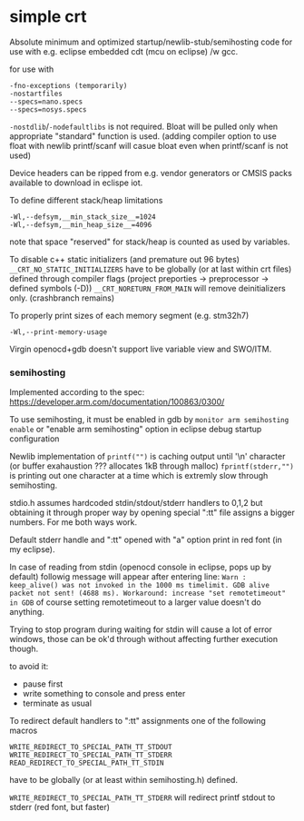 # simple crt
Absolute minimum and optimized startup/newlib-stub/semihosting code for use with e.g. eclipse embedded cdt (mcu on eclipse) /w gcc.

for use with 

```
-fno-exceptions (temporarily)
-nostartfiles
--specs=nano.specs
--specs=nosys.specs
```

`-nostdlib`/`-nodefaultlibs` is not required. Bloat will be pulled only when appropriate "standard" function is used. 
(adding compiler option to use float with newlib printf/scanf will casue bloat even when printf/scanf is not used)

Device headers can be ripped from e.g. vendor generators or CMSIS packs available to download in eclispe iot.

To define different stack/heap limitations
```
-Wl,--defsym,__min_stack_size__=1024
-Wl,--defsym,__min_heap_size__=4096
```
note that space "reserved" for stack/heap is counted as used by variables.

To disable c++ static initializers (and premature out 96 bytes)
`__CRT_NO_STATIC_INITIALIZERS` have to be globally (or at last within crt files) defined through
compiler flags (project preporties -> preprocessor -> defined symbols (-D))
`__CRT_NORETURN_FROM_MAIN` will remove deinitializers only. (crashbranch remains)

To properly print sizes of each memory segment (e.g. stm32h7)
```
-Wl,--print-memory-usage
```

Virgin openocd+gdb doesn't support live variable view and SWO/ITM.

### semihosting

Implemented according to the spec: https://developer.arm.com/documentation/100863/0300/

To use semihosting, it must be enabled in gdb by `monitor arm semihosting enable`
or "enable arm semihosting" option in eclipse debug startup configuration

Newlib implementation of `printf("")` is caching output until '\n' character (or buffer exahaustion ??? allocates 1kB through malloc)
`fprintf(stderr,"")` is printing out one character at a time which is extremly slow through semihosting.

stdio.h assumes hardcoded stdin/stdout/stderr handlers to 0,1,2 but obtaining it through proper way by 
opening special ":tt" file assigns a bigger numbers. For me both ways work.

Default stderr handle and ":tt" opened with "a" option print in red font (in my eclipse).

In case of reading from stdin (openocd console in eclipse, pops up by default) followig message will appear after entering line:
`Warn : keep_alive() was not invoked in the 1000 ms timelimit. GDB alive packet not sent! (4688 ms). Workaround: increase "set remotetimeout" in GDB`
of course setting remotetimeout to a larger value doesn't do anything.

Trying to stop program during waiting for stdin will cause a lot of error windows, those can be ok'd through without affecting further execution though.

to avoid it:
- pause first
- write something to console and press enter
- terminate as usual

To redirect default handlers to ":tt" assignments one of the following macros
```
WRITE_REDIRECT_TO_SPECIAL_PATH_TT_STDOUT
WRITE_REDIRECT_TO_SPECIAL_PATH_TT_STDERR
READ_REDIRECT_TO_SPECIAL_PATH_TT_STDIN
```
have to be globally (or at least within semihosting.h) defined.

`WRITE_REDIRECT_TO_SPECIAL_PATH_TT_STDERR` will redirect printf stdout to stderr (red font, but faster)

